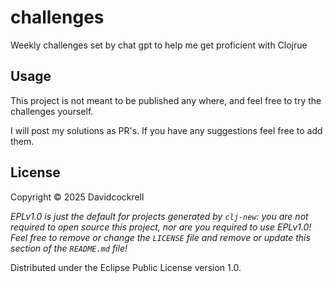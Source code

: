 # challenges

Weekly challenges set by chat gpt to help me get proficient with Clojrue
## Usage

This project is not meant to be published any where, and feel free to try the challenges yourself.

I will post my solutions as PR's. If you have any suggestions feel free to add them.

## License

Copyright © 2025 Davidcockrell

_EPLv1.0 is just the default for projects generated by `clj-new`: you are not_
_required to open source this project, nor are you required to use EPLv1.0!_
_Feel free to remove or change the `LICENSE` file and remove or update this_
_section of the `README.md` file!_

Distributed under the Eclipse Public License version 1.0.
